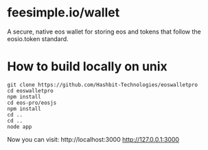 # feesimple.io/wallet

A secure, native eos wallet for storing eos and tokens that follow the eosio.token standard.

# How to build locally on unix

```
git clone https://github.com/Hashbit-Technologies/eoswalletpro
cd eoswalletpro
npm install
cd eos-pro/eosjs
npm install
cd ..
cd ..
node app
```

Now you can visit: 
http://localhost:3000
http://127.0.0.1:3000
